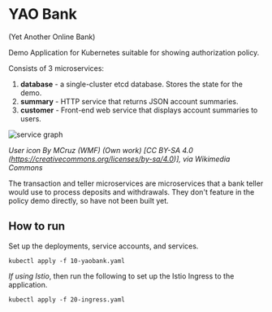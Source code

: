 # YAO Bank
(Yet Another Online Bank)

Demo Application for Kubernetes suitable for showing authorization policy.

Consists of 3 microservices:

1. **database** - a single-cluster etcd database.  Stores the state for the demo.
1. **summary** - HTTP service that returns JSON account summaries.
1. **customer** - Front-end web service that displays account summaries to users.

![service graph](https://github.com/spikecurtis/yaobank/raw/master/doc/service-graph.png)

*User icon By MCruz (WMF) (Own work) [CC BY-SA 4.0 (https://creativecommons.org/licenses/by-sa/4.0)], via Wikimedia Commons*

The transaction and teller microservices are microservices that a bank teller would use to process deposits and withdrawals.  They don't feature in the policy demo directly, so have not been built yet.

## How to run

Set up the deployments, service accounts, and services.

```
kubectl apply -f 10-yaobank.yaml
```

*If using Istio*, then run the following to set up the Istio Ingress to the application.

```
kubectl apply -f 20-ingress.yaml
```
